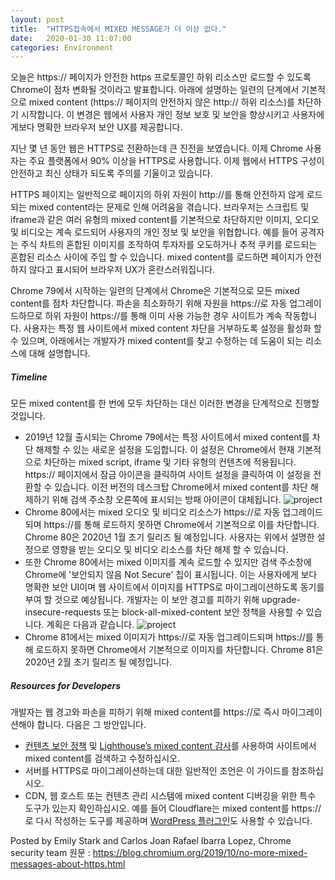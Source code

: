 ```yaml
---
layout: post  
title:  "HTTPS접속에서 MIXED MESSAGE가 더 이상 없다."  
date:   2020-01-30 11:07:00  
categories: Environment
---
```


오늘은 https:// 페이지가 안전한 https 프로토콜인 하위 리소스만 로드할 수 있도록 Chrome이 점차 변화될 것이라고 발표합니다. 아래에 설명하는 일련의 단계에서 기본적으로 mixed content (https:// 페이지의 안전하지 않은 http:// 하위 리소스)를 차단하기 시작합니다. 이 변경은 웹에서 사용자 개인 정보 보호 및 보안을 향상시키고 사용자에게보다 명확한 브라우저 보안 UX를 제공합니다.

지난 몇 년 동안 웹은 HTTPS로 전환하는데 큰 진전을 보였습니다. 이제 Chrome 사용자는 주요 플랫폼에서 90% 이상을 HTTPS로 사용합니다. 이제 웹에서 HTTPS 구성이 안전하고 최신 상태가 되도록 주의를 기울이고 있습니다.

HTTPS 페이지는 일반적으로 페이지의 하위 자원이 http://를 통해 안전하지 않게 로드되는 mixed content라는 문제로 인해 어려움을 겪습니다. 브라우저는 스크립트 및 iframe과 같은 여러 유형의 mixed content를 기본적으로 차단하지만 이미지, 오디오 및 비디오는 계속 로드되어 사용자의 개인 정보 및 보안을 위협합니다. 예를 들어 공격자는 주식 차트의 혼합된 이미지를 조작하여 투자자를 오도하거나 추적 쿠키를 로드되는 혼합된 리소스 사이에 주입 할 수 있습니다. mixed content를 로드하면 페이지가 안전하지 않다고 표시되어 브라우저 UX가 혼란스러워집니다.

Chrome 79에서 시작하는 일련의 단계에서 Chrome은 기본적으로 모든 mixed content를 점차 차단합니다. 파손을 최소화하기 위해 자원을 https://로 자동 업그레이드하므로 하위 자원이 https://를 통해 이미 사용 가능한 경우 사이트가 계속 작동합니다. 사용자는 특정 웹 사이트에서 mixed content 차단을 거부하도록 설정을 활성화 할 수 있으며, 아래에서는 개발자가 mixed content를 찾고 수정하는 데 도움이 되는 리소스에 대해 설명합니다.

##### Timeline

모든 mixed content를 한 번에 모두 차단하는 대신 이러한 변경을 단계적으로 진행할 것입니다.

* 2019년 12월 출시되는 Chrome 79에서는 특정 사이트에서 mixed content를 차단 해제할 수 있는 새로운 설정을 도입합니다. 이 설정은 Chrome에서 현재 기본적으로 차단하는 mixed script, iframe 및 기타 유형의 컨텐츠에 적용됩니다. https:// 페이지에서 잠금 아이콘을 클릭하여 사이트 설정을 클릭하여 이 설정을 전환할 수 있습니다. 이전 버전의 데스크탑 Chrome에서 mixed content를 차단 해제하기 위해 검색 주소창 오른쪽에 표시되는 방패 아이콘이 대체됩니다.
![project](./../../../../../../../images/20200130/4.png)
* Chrome 80에서는 mixed 오디오 및 비디오 리소스가 https://로 자동 업그레이드되며 https://를 통해 로드하지 못하면 Chrome에서 기본적으로 이를 차단합니다. Chrome 80은 2020년 1월 초기 릴리즈 될 예정입니다. 사용자는 위에서 설명한 설정으로 영향을 받는 오디오 및 비디오 리소스를 차단 해제 할 수 있습니다.
* 또한 Chrome 80에서는 mixed 이미지를 계속 로드할 수 있지만 검색 주소창에 Chrome에 '보안되지 않음 Not Secure' 칩이 표시됩니다. 이는 사용자에게 보다 명확한 보안 UI이며 웹 사이트에서 이미지를 HTTPS로 마이그레이션하도록 동기를 부여 할 것으로 예상됩니다. 개발자는 이 보안 경고를 피하기 위해 upgrade-insecure-requests 또는 block-all-mixed-content 보안 정책을 사용할 수 있습니다. 계획은 다음과 같습니다.
![project](./../../../../../../../images/20200130/5.png)
* Chrome 81에서는 mixed 이미지가 https://로 자동 업그레이드되며 https://를 통해 로드하지 못하면 Chrome에서 기본적으로 이미지를 차단합니다. Chrome 81은 2020년 2월 초기 릴리즈 될 예정입니다.

##### Resources for Developers

개발자는 웹 경고와 파손을 피하기 위해 mixed content를 https://로 즉시 마이그레이션해야 합니다. 다음은 그 방안입니다.

* [컨텐츠 보안 정책](https://web.dev/fixing-mixed-content/) 및 [Lighthouse’s mixed content 감사](https://web.dev/what-is-mixed-content/)를 사용하여 사이트에서 mixed content를 검색하고 수정하십시오.
* 서버를 HTTPS로 마이그레이션하는데 대한 일반적인 조언은 이 가이드를 참조하십시오.
* CDN, 웹 호스트 또는 컨텐츠 관리 시스템에 mixed content 디버깅을 위한 특수 도구가 있는지 확인하십시오. 예를 들어 Cloudflare는 mixed content를 https://로 다시 작성하는 도구를 제공하며 [WordPress 플러그인](https://en-gb.wordpress.org/plugins/ssl-insecure-content-fixer/)도 사용할 수 있습니다.

Posted by Emily Stark and Carlos Joan Rafael Ibarra Lopez, Chrome security team
원문 : https://blog.chromium.org/2019/10/no-more-mixed-messages-about-https.html